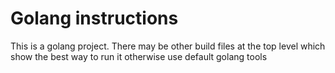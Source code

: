 # Golang instructions

This is a golang project. There may be other build files at the top level which show the best way to run it otherwise use default golang tools